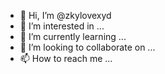 - 👋 Hi, I’m @zkylovexyd
- 👀 I’m interested in ...
- 🌱 I’m currently learning ...
- 💞️ I’m looking to collaborate on ...
- 📫 How to reach me ...

<!---
zkylovexyd/zkylovexyd is a ✨ special ✨ repository because its `README.md` (this file) appears on your GitHub profile.
You can click the Preview link to take a look at your changes.
--->
